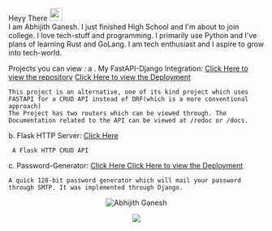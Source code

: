 Heyy There <img src = "https://media.giphy.com/media/hvRJCLFzcasrR4ia7z/giphy.gif" width = "25px;">
<br>
I am Abhijith Ganesh. I just finished High School and I'm about to join college.
I love tech-stuff and programming. I primarily use Python and I've plans of learning Rust and GoLang.
I am tech enthusiast and I aspire to grow into tech-world.

Projects you can view :
  a . My FastAPI-Django Integration:
    <a href = "https://github.com/AbhijithGanesh/FastAPI-Django-Integration"> Click Here to view the repository</a>
    <a href = "https://fastapi-django.herokuapp.com/Application/"> Click Here to view the Deployment</a>
    
    This project is an alternative, one of its kind project which uses FASTAPI for a CRUD API instead of DRF(which is a more conventional approach) 
    The Project has two routers which can be viewed through. The Documentation related to the API can be viewed at /redoc or /docs.
  b. Flask HTTP Server:
    <a href = "github.com/AbhijithGanesh/Flask-HTTP-Server"> Click Here </a>
     
     A Flask HTTP CRUD API
    
  c. Password-Generator:
    <a href = "https://github.com/AbhijithGanesh/Password-Generator-Django/"/> Click Here </a>
    <a href = "team-unhackables.herokuapp.com/"> Click Here to view the Deployment</a>
   
    A quick 128-bit password generator which will mail your password through SMTP. It was implemented through Django.
      


<p align="center"> 
<img src="https://github-readme-stats.vercel.app/api?username=AbhijithGanesh&show_icons=true&theme=gotham" alt="Abhijith Ganesh" />
</p>

<div align = 'center'>
<img src = "https://github-readme-stats.vercel.app/api/top-langs/?username=AbhijithGanesh&theme=gotham"/>
</div>




